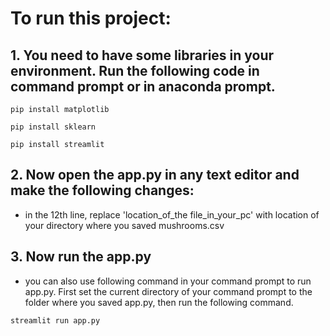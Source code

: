 # To run this project:

## 1. You need to have some libraries in your environment. Run the following code in command prompt or in anaconda prompt.


    pip install matplotlib

    pip install sklearn

    pip install streamlit

    
## 2. Now open the app.py in any text editor and make the following changes:
 - in the 12th line, replace 'location_of_the file_in_your_pc' with location of your directory where you saved mushrooms.csv

## 3. Now run the app.py
 - you can also use following command in your command prompt to run app.py. First set the current directory of your command prompt to the folder where you saved app.py, then run the following command.
  ```
  streamlit run app.py
  ```
